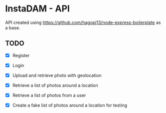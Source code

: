 # InstaDAM - API

API created using https://github.com/hagopj13/node-express-boilerplate as a base.

## TODO

- [X] Register
- [X] Login
- [X] Upload and retrieve photo with geolocation
- [X] Retrieve a list of photos around a location
- [X] Retrieve a list of photos from a user
- [X] Create a fake list of photos around a location for testing

